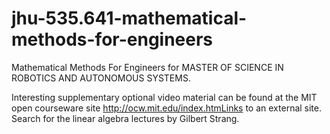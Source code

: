 # jhu-535.641-mathematical-methods-for-engineers
Mathematical Methods For Engineers for MASTER OF SCIENCE IN ROBOTICS AND AUTONOMOUS SYSTEMS. 

Interesting supplementary optional video material can be found at the MIT open courseware site http://ocw.mit.edu/index.htmLinks to an external site. Search for the linear algebra lectures by Gilbert Strang.
